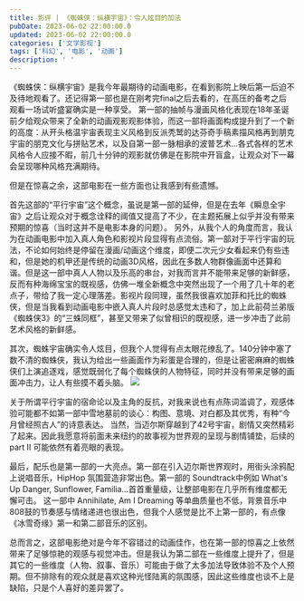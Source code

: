 ```yaml
---
title: 影评 | 《蜘蛛侠：纵横宇宙》：令人炫目的加法
pubDate: 2023-06-02 22:00:00.0
updated: 2023-06-02 22:00:00.0
categories: ['文学影视']
tags: ['科幻', '电影', '动画']
description: ' '
---
```


《蜘蛛侠：纵横宇宙》是我今年最期待的动画电影，在看到影院上映后第一后迫不及待地观看了。还记得第一部也是在刚考完final之后去看的，在高压的备考之后观看一场试听盛宴确实是一种享受。
第一部的抽帧与漫画风格化表现在18年圣诞前夕给观众带来了全新的动画观影观影体验，而这一部将画面构成提升到了一个新的高度：从开头格温宇宙表现主义风格到反派秃鹫的达芬奇手稿素描风格再到朋克宇宙的朋克文化与拼贴艺术，以及自第一部一脉相承的波普艺术...各式各样的艺术风格令人应接不暇，前几十分钟的观影就仿佛是在影院中开盲盒，让观众对下一幕会呈现哪种风格充满期待。

但是在惊喜之余，这部电影在一些方面也让我感到有些遗憾。

首先这部的“平行宇宙”这个概念，虽说是第一部的延伸，但是在去年《瞬息全宇宙》之后让观众对于概念诠释的阈值又提高了不少，在主题拓展上似乎并没有带来预期的惊喜（当时这并不是电影本身的问题）。
另外，从我个人的角度而言，我认为在动画电影中加入真人角色和影视片段显得有点流俗。第一部对于平行宇宙的玩法，不论如何始终是停留在漫画/动画这个维度，即便二次元少女看起来仍有些违和，但是她的机甲还是传统的动画3D风格，因此在多数人物群像画面中还算和谐。但是这一部中真人人物以及乐高的串台，对我而言并不能带来足够的新鲜感，反而有种海绵宝宝的既视感，仿佛一堆全新概念中突然出现了一个用了几十年的老点子，带给了我一定心理落差。影视片段同理，虽然我很喜欢加菲和托比的蜘蛛侠，但是当我看到动画电影中嵌入真人片段时总感觉太违和了，加上此前荷兰弟版《蜘蛛侠3》的“三蛛同框”，甚至又带来了似曾相识的既视感，进一步冲击了此前艺术风格的新鲜感。

其次，蜘蛛宇宙确实令人炫目，但我个人觉得有点太眼花缭乱了。140分钟中塞了数不清的蜘蛛侠，我认为给出一些画面作为彩蛋是合理的，但是让密密麻麻的蜘蛛侠们上演追逐戏，感觉既弱化了每个蜘蛛侠的人物特征，同时并没有带来足够的画面冲击力，让人有些摸不着头脑。
![](https://ender-picgo.oss-cn-shenzhen.aliyuncs.com/img/20230603011131.png)

关于所谓平行宇宙的宿命论以及主角的反抗，对我来说也有点陈词滥调了，观感体验可能都不如第一部中雪地墓前的谈心：构图、意境、对白都及其优秀，有种“今月曾经照古人”的诗意表达。
当然，当迈尔斯穿越到了42号宇宙，剧情又突然精彩了起来。因此我愿意将前面未来纽约的故事视为世界观的呈现与剧情铺垫，后续的 part II 可能依然有着亮眼的表现。

最后，配乐也是第一部的一大亮点。第一部在引入迈尔斯世界观时，用街头涂鸦配上说唱音乐，HipHop 氛围营造非常出色。第一部的 Soundtrack中例如 What's Up Danger, Sunflower, Familia...首首重量级，让整部电影在几乎所有维度都无懈可击。
这一部中 Annihilate, Am I Dreaming 等单曲质量也不低，背景音乐中808鼓的节奏感与情绪递进也很出色，但我个人感觉是比不上第一部的，有点像《冰雪奇缘》第一和第二部音乐的区别。

总而言之，这部电影绝对是今年不容错过的动画佳作，也在第一部的惊喜之上依然带来了足够惊艳的观感与视觉冲击。但是我认为第二部在一些维度上提升了，但是其它的一些维度（人物、叙事、音乐）可能由于做了太多加法导致体验不及个人预期。但不排除有的观众就是喜欢这种光怪陆离的氛围感，因此这些维度也谈不上是缺陷，只是个人喜好的差异罢了。
